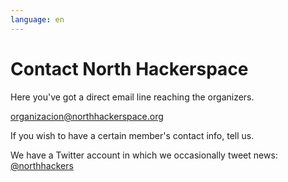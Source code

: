 ```yaml
---
language: en
---
```


# Contact North Hackerspace

Here you've got a direct email line reaching the organizers.

[organizacion@northhackerspace.org](mailto:organizacion@northhackerspace.org)

If you wish to have a certain member's contact info, tell us.

We have a Twitter account in which we occasionally tweet news: [@northhackers](https://twitter.com/northhackers)


